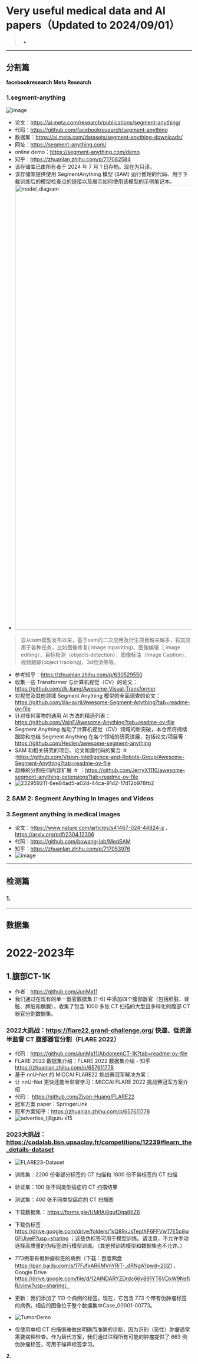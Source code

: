 # Very useful medical data and AI papers（Updated to 2024/09/01）
> -
  
 ---------------------------------------------------------------------------------------
分割篇
 ---------------------------------------------------------------------------------------

**facebookresearch**
**Meta Research**

### **1.segment-anything**
![image](https://github.com/user-attachments/assets/d9db2ad2-c278-488f-bb40-dc2a781a9cb9)

- 论文：https://ai.meta.com/research/publications/segment-anything/
- 代码：https://github.com/facebookresearch/segment-anything
- 数据集：https://ai.meta.com/datasets/segment-anything-downloads/
- 网址：https://segment-anything.com/
- online demo：https://segment-anything.com/demo
- 知乎：https://zhuanlan.zhihu.com/p/717082584
- 该存储库已由所有者于 2024 年 7 月 1 日存档。现在为只读。
- 该存储库提供使用 SegmentAnything 模型 (SAM) 运行推理的代码、用于下载训练后的模型检查点的链接以及展示如何使用该模型的示例笔记本。
- <img width="1206" alt="model_diagram" src="https://github.com/user-attachments/assets/0747c177-ae99-4364-abac-e54eebcd2824">
 
> 自从sam模型发布以来，基于sam的二次应用及衍生项目越来越多，将其应用于各种任务，比如图像修复( image inpainting)、图像编辑（ image editing）、目标检测（objects detection）、图像标注（Image Caption）、视频跟踪(object tracking)、3d检测等等。
- 参考知乎：https://zhuanlan.zhihu.com/p/630529550
- 收集一些 Transformer 与计算机视觉（CV）的论文：https://github.com/dk-liang/Awesome-Visual-Transformer
- 对视觉及其他领域 Segment Anything 模型的全面调查的论文：https://github.com/liliu-avril/Awesome-Segment-Anything?tab=readme-ov-file
- 针对任何事物的通用 AI 方法的精选列表：https://github.com/VainF/Awesome-Anything?tab=readme-ov-file
- Segment Anything 推动了计算机视觉（CV）领域的新突破，本仓库将持续跟踪和总结 Segment Anything 在各个领域的研究进展，包括论文/项目等：https://github.com/Hedlen/awesome-segment-anything
- SAM 和相关研究的项目、论文和源代码的集合 ☆ :https://github.com/Vision-Intelligence-and-Robots-Group/Awesome-Segment-Anything?tab=readme-ov-file
- 超棒的分割任何内容扩展 ☆ ：https://github.com/JerryX1110/awesome-segment-anything-extensions?tab=readme-ov-file
- ![232959211-6ee84ad5-a02d-44ca-91d2-17d12b978fb2](https://github.com/user-attachments/assets/b9ffed3b-5558-435a-a3e3-01d82d5b0e6c)



### **2.SAM 2: Segment Anything in Images and Videos**




### **3.Segment anything in medical images**
 - 论文：https://www.nature.com/articles/s41467-024-44824-z  、  https://arxiv.org/pdf/2304.12306
-  代码：https://github.com/bowang-lab/MedSAM
-  知乎：https://zhuanlan.zhihu.com/p/717053976
- ![image](https://github.com/user-attachments/assets/3e8b0a14-fbd3-496e-84e9-db76b7da2b4c)



---------------------------------------------------------------------------------------
检测篇
---------------------------------------------------------------------------------------
### 1.



---------------------------------------------------------------------------------------
 数据集
---------------------------------------------------------------------------------------


# 2022-2023年


## **1.腹部CT-1K**
- 作者：https://github.com/JunMa11
- 我们通过在现有的单一器官数据集 [1-6] 中添加四个腹部器官（包括肝脏、肾脏、脾脏和胰腺），收集了包含 1000 多张 CT 扫描的大型且多样化的腹部 CT 器官分割数据集。

### **2022大挑战：https://flare22.grand-challenge.org/  快速、低资源半监督 CT 腹部器官分割（FLARE 2022）**
- 代码：https://github.com/JunMa11/AbdomenCT-1K?tab=readme-ov-file
- FLARE 2022 数据集介绍：FLARE 2022 数据集介绍 - 知乎  https://zhuanlan.zhihu.com/p/657611778
- 基于 nnU-Net 的 MICCAI FLARE22 挑战赛冠军解决方案：
- 让 nnU-Net 更快还能半监督学习：MICCAI FLARE 2022 挑战赛冠军方案介绍 
- 代码： https://github.com/Ziyan-Huang/FLARE22
- 冠军方案 paper：SpringerLink
- 冠军方案知乎：https://zhuanlan.zhihu.com/p/657611778
- ![advertise_tj8gutu x15](https://github.com/user-attachments/assets/a42ec72e-5616-44a8-95dc-40708c16ba03)

### **2023大挑战：https://codalab.lisn.upsaclay.fr/competitions/12239#learn_the_details-dataset**
- ![FLARE23-Dataset](https://github.com/user-attachments/assets/2d037f47-9d28-4e94-b418-0628905e9272)
- 训练集：2200 份带部分标签的 CT 扫描和 1800 份不带标签的 CT 扫描
- 验证集：100 张不同类型癌症的 CT 扫描结果
- 测试集：400 张不同类型癌症的 CT 扫描图
- 下载数据集：  https://forms.gle/UMifAi8qufDga86Z6 
- 下载伪标签 https://drive.google.com/drive/folders/1sQ89xJsTeplXF6FFVwT7E5p8w0FUiyeP?usp=sharing ；这些伪标签可用于模型训练。请注意，不允许手动选择高质量的伪标签进行模型训练。（其他预训练模型和数据集也不允许。）

- 773例带有假肿瘤标签的病例（下载：百度网盘 https://pan.baidu.com/s/17FJfxAR6MVnYRiT-_dRNgA?pwd=2021 、Google Drive https://drive.google.com/file/d/12AINDARYZDrdc66v891YT6VDxW9NsfjR/view?usp=sharing）
- 更新：我们添加了 110 个病例的标签。现在，它包含 773 个带有伪肿瘤标签的病例。相应的图像位于整个数据集中Case_00001-00773。
- ![TumorDemo](https://github.com/user-attachments/assets/35db6d66-8def-4a24-be80-71544274fd59)
- 仅使用单相 CT 扫描很难做出明确而准确的诊断，因为识别（恶性）肿瘤通常需要病理检查。作为替代方案，我们通过注释所有可能的肿瘤提供了 663 例伪肿瘤标签，可用于噪声标签学习。


**2.**
